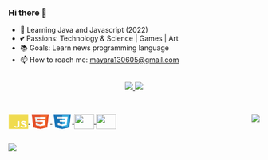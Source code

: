 ### Hi there 👋


- 🌱 Learning Java and Javascript (2022)
- 💕 Passions: Technology & Science | Games | Art 
- 📚 Goals: Learn news programming language
- 📫 How to reach me: mayara130605@gmail.com

##

<div align="center">
  <a href="https://github.com/xKyopie">
  <img width="42%" src="https://github-readme-stats.vercel.app/api?username=xKyopie&show_icons=true&theme=synthwave&include_all_commits=true&count_private=true"/>
  <img width="50%" src="https://github-readme-stats.vercel.app/api/top-langs/?username=xKyopie&layout=compact&langs_count=7&theme=synthwave"/>
</div>
  
  ## 
  
  <div style="display: inline_block"><br>
  <img align="center" height="30" width="40" src="https://raw.githubusercontent.com/devicons/devicon/master/icons/javascript/javascript-plain.svg">
  <img align="center"  height="30" width="40" src="https://raw.githubusercontent.com/devicons/devicon/master/icons/html5/html5-original.svg">
  <img align="center"  height="30" width="40" src="https://raw.githubusercontent.com/devicons/devicon/master/icons/css3/css3-original.svg">
  <img align="center" height="30" width="40" src="https://cdn.jsdelivr.net/gh/devicons/devicon/icons/java/java-original.svg">
  <img align="center" height="30" width="40" src="https://cdn.jsdelivr.net/gh/devicons/devicon/icons/visualstudio/visualstudio-plain.svg" />
  <img align="right" height="150"  src="https://i.picasion.com/pic92/9caadf6cffd7ce76a29cb3146fdffcdb.gif">
    
</div>
  
  ##
  
  <div> 
  <a href="https://api.whatsapp.com/send?phone=5511996829332" target="_blank"> <img src="https://img.shields.io/badge/WhatsApp-25D366?style=for-the-badge&logo=whatsapp&logoColor=white" target="_blank"></a>
 
